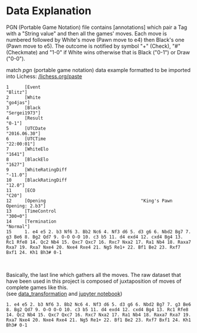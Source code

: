 # Data Explanation

PGN (Portable Game Notation) file contains \[annotations\] which pair a Tag with a "String value" and then all the games' moves.
Each move is numbered followed by White's move (Pawn move to e4) then Black's one (Pawn move to e5).
The outcome is notified by symbol "+" (Check), "#" (Checkmate) and "1-0" if White wins otherwise that is Black ("0-1") or Draw ("0-0").

match _pgn_ (portable game notation) data example formatted to be imported into Lichess: [/lichess.org/paste](https://lichess.org/paste)

```text
1      [Event                                                         "Blitz"]
2      [White                                                         "go4jas"]
3      [Black                                                     "Sergei1973"]
4      [Result                                                           "0-1"]
5      [UTCDate                                                   "2016.06.30"]
6      [UTCTime                                                     "22:00:01"]
7      [WhiteElo                                                        "1641"]
8      [BlackElo                                                        "1627"]
9      [WhiteRatingDiff                                                "-11.0"]
10     [BlackRatingDiff                                                 "12.0"]
11     [ECO                                                              "C20"]
12     [Opening                                    "King's Pawn Opening: 2.b3"]
13     [TimeControl                                                    "300+0"]
14     [Termination                                                   "Normal"]
15     1. e4 e5 2. b3 Nf6 3. Bb2 Nc6 4. Nf3 d6 5. d3 g6 6. Nbd2 Bg7 7. g3 Be6 8. Bg2 Qd7 9. O-O O-O 10. c3 b5 11. d4 exd4 12. cxd4 Bg4 13. Rc1 Rfe8 14. Qc2 Nb4 15. Qxc7 Qxc7 16. Rxc7 Nxa2 17. Ra1 Nb4 18. Raxa7 Rxa7 19. Rxa7 Nxe4 20. Nxe4 Rxe4 21. Ng5 Re1+ 22. Bf1 Be2 23. Rxf7 Bxf1 24. Kh1 Bh3# 0-1
```
<br>

Basically, the last line which gathers all the moves. The raw dataset that have been used in this project is composed of juxtaposition of moves of complete games like this.<br> (see [data_transformation](data_transformation.md) and [jupyter notebook](../server_cloud/data/wb_2000.ipynb))
```text
1. e4 e5 2. b3 Nf6 3. Bb2 Nc6 4. Nf3 d6 5. d3 g6 6. Nbd2 Bg7 7. g3 Be6 8. Bg2 Qd7 9. O-O O-O 10. c3 b5 11. d4 exd4 12. cxd4 Bg4 13. Rc1 Rfe8 14. Qc2 Nb4 15. Qxc7 Qxc7 16. Rxc7 Nxa2 17. Ra1 Nb4 18. Raxa7 Rxa7 19. Rxa7 Nxe4 20. Nxe4 Rxe4 21. Ng5 Re1+ 22. Bf1 Be2 23. Rxf7 Bxf1 24. Kh1 Bh3# 0-1
```
